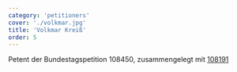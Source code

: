```yaml
---
category: 'petitioners'
cover: './volkmar.jpg'
title: 'Volkmar Kreiß'
order: 5
---
```


Petent der Bundestagspetition 108450, zusammengelegt mit [108191](https://epetitionen.bundestag.de/petitionen/_2020/_03/_14/Petition_108191.nc.html)